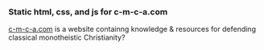 ### Static html, css, and js for c-m-c-a.com

[c-m-c-a.com](http://www.c-m-c-a.com) is a website containng knowledge & resources for defending classical monotheistic Christianity?


